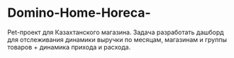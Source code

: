 # Domino-Home-Horeca-
Pet-проект для Казахтанского магазина. Задача разработать дашборд для отслеживания динамики выручки по месяцам, магазинам и группы товаров + динамика прихода и расхода.
